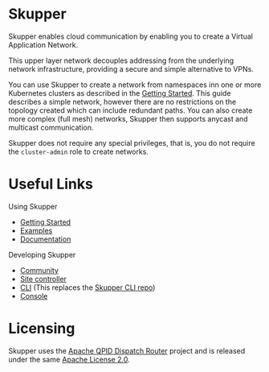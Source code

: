 # Skupper

Skupper enables cloud communication by enabling you to create a Virtual Application Network.

This upper layer network decouples addressing from the underlying network infrastructure, providing a secure and simple alternative to VPNs.

You can use Skupper to create a network from namespaces inn one or more Kubernetes clusters as described in the [Getting Started](https://skupper.io/start/index.html).
This guide describes a simple network, however there are no restrictions on the topology created which can include redundant paths. 
You can also create more complex (full mesh) networks, Skupper then supports anycast and multicast communication.

Skupper does not require any special privileges, that is, you do not require the `cluster-admin` role to create networks.

# Useful Links
Using Skupper

* [Getting Started](https://skupper.io/start/index.html)
* [Examples](https://skupper.io/examples/index.html)
* [Documentation](https://skupper.io/docs/index.html)


Developing Skupper

* [Community](https://skupper.io/community/index.html)
* [Site controller](cmd/site-controller/README.md)
* [CLI](cmd/skupper/README.md) (This replaces the [Skupper CLI repo](https://github.com/skupperproject/skupper-cli))
* [Console](/skupperproject/gilligan)

# Licensing
Skupper uses the [Apache QPID Dispatch Router](https://github.com/apache/qpid-dispatch) project and is released under the same [Apache License 2.0](https://github.com/skupperproject/skupper/blob/master/LICENSE).

